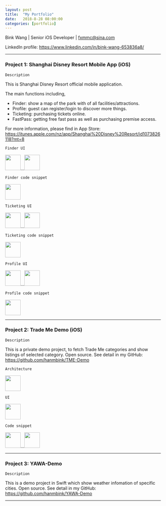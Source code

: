 ```yaml
---
layout: post
title:  "My Portfolio"
date:   2018-8-28 08:00:00
categories: [portfolio]
---
```


Bink Wang \|  Senior iOS Developer \| fxmmc@sina.com

LinkedIn profile: https://www.linkedin.com/in/bink-wang-653836a8/

---

### Project 1: Shanghai Disney Resort Mobile App (iOS)

`Description`

This is Shanghai Disney Resort official mobile application.

The main functions including,
* Finder: show a map of the park with of all facilities/attractions.
* Profile: guest can register/login to discover more things.
* Ticketing: purchasing tickets online.
* FastPass: getting free fast pass as well as purchasing premise access.

For more information, please find in App Store: https://itunes.apple.com/nz/app/Shanghai%20Disney%20Resort/id1073826118?mt=8


`Finder UI`

<img src="https://raw.githubusercontent.com/hanmbink/hanmbink.github.io/master/pic/portfolio/finder-1.png" width="50" height="50" />...<img src="https://raw.githubusercontent.com/hanmbink/hanmbink.github.io/master/pic/portfolio/finder-2.png" width="50" height="50" />
<!--![](../pic/portfolio/finder-1.png)-->
<!--![](../pic/portfolio/finder-2.png)-->


`Finder code snippet`

<img src="https://raw.githubusercontent.com/hanmbink/hanmbink.github.io/master/pic/portfolio/finder-code-1.png" width="50" height="50" />
<!--![](../pic/portfolio/finder-code-1.png)-->


`Ticketing UI`

<img src="https://raw.githubusercontent.com/hanmbink/hanmbink.github.io/master/pic/portfolio/ticketing-1.png" width="50" height="50" />...<img src="https://raw.githubusercontent.com/hanmbink/hanmbink.github.io/master/pic/portfolio/ticketing-2.png" width="50" height="50" />
<!--![](../pic/portfolio/ticketing-1.png)-->
<!--![](../pic/portfolio/ticketing-2.png)-->

`Ticketing code snippet`

<img src="https://raw.githubusercontent.com/hanmbink/hanmbink.github.io/master/pic/portfolio/ticketing-code-1.png" width="50" height="50" />
<!--![](../pic/portfolio/ticketing-code-1.png)-->

`Profile UI`

<img src="https://raw.githubusercontent.com/hanmbink/hanmbink.github.io/master/pic/portfolio/profile-1.png" width="50" height="50" />...<img src="https://raw.githubusercontent.com/hanmbink/hanmbink.github.io/master/pic/portfolio/profile-2.png" width="50" height="50" />
<!--![](../pic/portfolio/profile-1.png)-->
<!--![](../pic/portfolio/profile-2.png)-->

`Profile code snippet`

<img src="https://raw.githubusercontent.com/hanmbink/hanmbink.github.io/master/pic/portfolio/profile-code-1.png" width="50" height="50" />
<!--![](../pic/portfolio/profile-code-1.png)-->

---

### Project 2: Trade Me Demo (iOS)


`Description`

This is a private demo project, to fetch Trade Me categories and show listings of selected category.
Open source. See detail in my GitHub: https://github.com/hanmbink/TME-Demo

`Architecture`

<img src="https://raw.githubusercontent.com/hanmbink/hanmbink.github.io/master/pic/portfolio/tem-architecture-1.png" width="50" height="50" />
<!--![](../pic/portfolio/tem-architecture-1.png)-->

`UI`

<img src="https://raw.githubusercontent.com/hanmbink/hanmbink.github.io/master/pic/portfolio/tme-ui-1.png" width="50" height="50" />
<!--![](../pic/portfolio/tme-ui-1.png)-->

`Code snippet`

<img src="https://raw.githubusercontent.com/hanmbink/hanmbink.github.io/master/pic/portfolio/tme-code-1.png" width="50" height="50" />...<img src="https://raw.githubusercontent.com/hanmbink/hanmbink.github.io/master/pic/portfolio/tme-code-2.png" width="50" height="50" />
<!--![](../pic/portfolio/tme-code-1.png)-->
<!--![](../pic/portfolio/tme-code-2.png)-->


---

### Project 3: YAWA-Demo

`Description`

This is a demo project in Swift which show weather infomation of specific cities. 
Open source. See detail in my GitHub: https://github.com/hanmbink/YAWA-Demo

---
